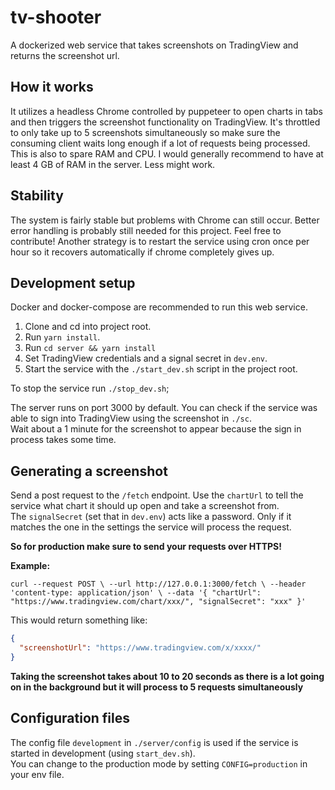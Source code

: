 # tv-shooter

A dockerized web service that takes screenshots on TradingView and returns the screenshot url.

## How it works

It utilizes a headless Chrome controlled by puppeteer to open charts in tabs and then triggers the screenshot functionality on TradingView.
It's throttled to only take up to 5 screenshots simultaneously so make sure the consuming client waits long enough if a lot of requests being processed.
This is also to spare RAM and CPU. I would generally recommend to have at least 4 GB of RAM in the server. Less might work.

## Stability

The system is fairly stable but problems with Chrome can still occur. Better error handling is probably still needed for this project.
Feel free to contribute! Another strategy is to restart the service using cron once per hour so it recovers automatically if chrome completely gives up.

## Development setup

Docker and docker-compose are recommended to run this web service.

1. Clone and cd into project root.
2. Run `yarn install`.
3. Run `cd server && yarn install`
4. Set TradingView credentials and a signal secret in `dev.env`.
5. Start the service with the `./start_dev.sh` script in the project root.

To stop the service run `./stop_dev.sh`;

The server runs on port 3000 by default. You can check if the service was able to sign into TradingView using the screenshot in `./sc`.  
Wait about a 1 minute for the screenshot to appear because the sign in process takes some time.

## Generating a screenshot

Send a post request to the `/fetch` endpoint. Use the `chartUrl` to tell the service what chart it should up open and take a screenshot from.  
The `signalSecret` (set that in `dev.env`) acts like a password. Only if it matches the one in the settings the service will process the request.

**So for production make sure to send your requests over HTTPS!**

**Example:**

`curl --request POST \
  --url http://127.0.0.1:3000/fetch \
  --header 'content-type: application/json' \
  --data '{
	"chartUrl": "https://www.tradingview.com/chart/xxx/",
	"signalSecret": "xxx"
}'`

This would return something like:

```json
{
  "screenshotUrl": "https://www.tradingview.com/x/xxxx/"
}
```

**Taking the screenshot takes about 10 to 20 seconds as there is a lot going on in the background but it will process to 5 requests simultaneously**

## Configuration files

The config file `development` in `./server/config` is used if the service is started in development (using `start_dev.sh`).  
You can change to the production mode by setting `CONFIG=production` in your env file.